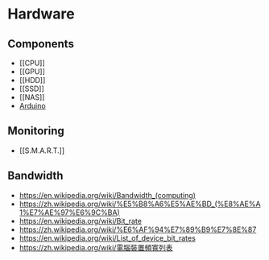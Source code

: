 # Hardware


## Components

- [[CPU]]
- [[GPU]]
- [[HDD]]
- [[SSD]]
- [[NAS]]
- [Arduino](https://www.arduino.cc/)


## Monitoring

- [[S.M.A.R.T.]]


## Bandwidth

- https://en.wikipedia.org/wiki/Bandwidth_(computing)
- https://zh.wikipedia.org/wiki/%E5%B8%A6%E5%AE%BD_(%E8%AE%A1%E7%AE%97%E6%9C%BA)
- https://en.wikipedia.org/wiki/Bit_rate
- https://zh.wikipedia.org/wiki/%E6%AF%94%E7%89%B9%E7%8E%87
- https://en.wikipedia.org/wiki/List_of_device_bit_rates
- https://zh.wikipedia.org/wiki/電腦裝置頻寬列表
